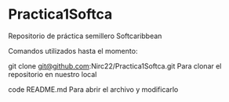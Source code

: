 # Practica1Softca
Repositorio de práctica semillero Softcaribbean

Comandos utilizados hasta el momento:

git clone git@github.com:Nirc22/Practica1Softca.git
Para clonar el repositorio en nuestro local 

code README.md
Para abrir el archivo y modificarlo
